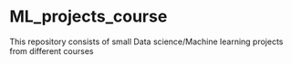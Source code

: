 # ML_projects_course
This repository consists of small Data science/Machine learning projects from different courses
